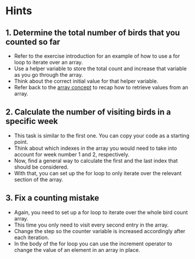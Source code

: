 # Hints

## 1. Determine the total number of birds that you counted so far

- Refer to the exercise introduction for an example of how to use a for loop to iterate over an array.
- Use a helper variable to store the total count and increase that variable as you go through the array.
- Think about the correct initial value for that helper variable.
- Refer back to the [array concept][concept-arrays] to recap how to retrieve values from an array.

## 2. Calculate the number of visiting birds in a specific week

- This task is similar to the first one.
  You can copy your code as a starting point.
- Think about which indexes in the array you would need to take into account for week number 1 and 2, respectively.
- Now, find a general way to calculate the first and the last index that should be considered.
- With that, you can set up the for loop to only iterate over the relevant section of the array.

## 3. Fix a counting mistake

- Again, you need to set up a for loop to iterate over the whole bird count array.
- This time you only need to visit every second entry in the array.
- Change the step so the counter variable is increased accordingly after each iteration.
- In the body of the for loop you can use the increment operator to change the value of an element in an array in place.

[concept-arrays]: /tracks/javascript/concepts/arrays
